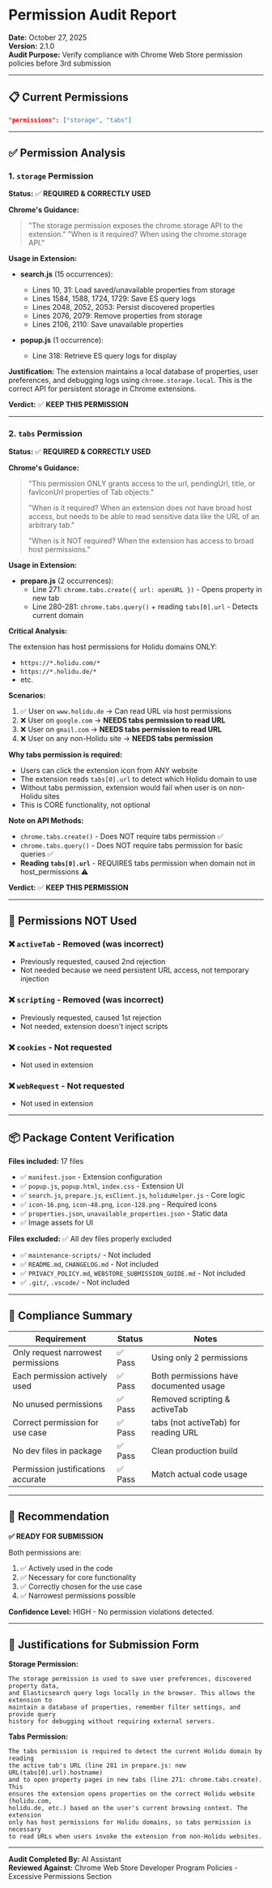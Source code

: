# Permission Audit Report
**Date:** October 27, 2025  
**Version:** 2.1.0  
**Audit Purpose:** Verify compliance with Chrome Web Store permission policies before 3rd submission

---

## 📋 Current Permissions

```json
"permissions": ["storage", "tabs"]
```

---

## ✅ Permission Analysis

### 1. `storage` Permission

**Status:** ✅ **REQUIRED & CORRECTLY USED**

**Chrome's Guidance:**
> "The storage permission exposes the chrome.storage API to the extension."
> "When is it required? When using the chrome.storage API."

**Usage in Extension:**
- **search.js** (15 occurrences):
  - Lines 10, 31: Load saved/unavailable properties from storage
  - Lines 1584, 1588, 1724, 1729: Save ES query logs
  - Lines 2048, 2052, 2053: Persist discovered properties
  - Lines 2076, 2079: Remove properties from storage
  - Lines 2106, 2110: Save unavailable properties

- **popup.js** (1 occurrence):
  - Line 318: Retrieve ES query logs for display

**Justification:**
The extension maintains a local database of properties, user preferences, and debugging logs using `chrome.storage.local`. This is the correct API for persistent storage in Chrome extensions.

**Verdict:** ✅ **KEEP THIS PERMISSION**

---

### 2. `tabs` Permission

**Status:** ✅ **REQUIRED & CORRECTLY USED**

**Chrome's Guidance:**
> "This permission ONLY grants access to the url, pendingUrl, title, or favIconUrl properties of Tab objects."
> 
> "When is it required? When an extension does not have broad host access, but needs to be able to read sensitive data like the URL of an arbitrary tab."
> 
> "When is it NOT required? When the extension has access to broad host permissions."

**Usage in Extension:**
- **prepare.js** (2 occurrences):
  - Line 271: `chrome.tabs.create({ url: openURL })` - Opens property in new tab
  - Line 280-281: `chrome.tabs.query()` + reading `tabs[0].url` - Detects current domain

**Critical Analysis:**

The extension has host permissions for Holidu domains ONLY:
- `https://*.holidu.com/*`
- `https://*.holidu.de/*`
- etc.

**Scenarios:**
1. ✅ User on `www.holidu.de` → Can read URL via host permissions
2. ❌ User on `google.com` → **NEEDS tabs permission to read URL**
3. ❌ User on `gmail.com` → **NEEDS tabs permission to read URL**
4. ❌ User on any non-Holidu site → **NEEDS tabs permission**

**Why tabs permission is required:**
- Users can click the extension icon from ANY website
- The extension reads `tabs[0].url` to detect which Holidu domain to use
- Without tabs permission, extension would fail when user is on non-Holidu sites
- This is CORE functionality, not optional

**Note on API Methods:**
- `chrome.tabs.create()` - Does NOT require tabs permission ✅
- `chrome.tabs.query()` - Does NOT require tabs permission for basic queries ✅
- **Reading `tabs[0].url`** - REQUIRES tabs permission when domain not in host_permissions ⚠️

**Verdict:** ✅ **KEEP THIS PERMISSION**

---

## 🚫 Permissions NOT Used

### ❌ `activeTab` - Removed (was incorrect)
- Previously requested, caused 2nd rejection
- Not needed because we need persistent URL access, not temporary injection

### ❌ `scripting` - Removed (was incorrect)
- Previously requested, caused 1st rejection
- Not needed, extension doesn't inject scripts

### ❌ `cookies` - Not requested
- Not used in extension

### ❌ `webRequest` - Not requested
- Not used in extension

---

## 📦 Package Content Verification

**Files included:** 17 files
- ✅ `manifest.json` - Extension configuration
- ✅ `popup.js`, `popup.html`, `index.css` - Extension UI
- ✅ `search.js`, `prepare.js`, `esClient.js`, `holiduHelper.js` - Core logic
- ✅ `icon-16.png`, `icon-48.png`, `icon-128.png` - Required icons
- ✅ `properties.json`, `unavailable_properties.json` - Static data
- ✅ Image assets for UI

**Files excluded:** ✅ All dev files properly excluded
- ✅ `maintenance-scripts/` - Not included
- ✅ `README.md`, `CHANGELOG.md` - Not included
- ✅ `PRIVACY_POLICY.md`, `WEBSTORE_SUBMISSION_GUIDE.md` - Not included
- ✅ `.git/`, `.vscode/` - Not included

---

## 🎯 Compliance Summary

| Requirement | Status | Notes |
|-------------|--------|-------|
| Only request narrowest permissions | ✅ Pass | Using only 2 permissions |
| Each permission actively used | ✅ Pass | Both permissions have documented usage |
| No unused permissions | ✅ Pass | Removed scripting & activeTab |
| Correct permission for use case | ✅ Pass | tabs (not activeTab) for reading URL |
| No dev files in package | ✅ Pass | Clean production build |
| Permission justifications accurate | ✅ Pass | Match actual code usage |

---

## 🚀 Recommendation

**✅ READY FOR SUBMISSION**

Both permissions are:
1. ✅ Actively used in the code
2. ✅ Necessary for core functionality
3. ✅ Correctly chosen for the use case
4. ✅ Narrowest permissions possible

**Confidence Level:** HIGH - No permission violations detected.

---

## 📝 Justifications for Submission Form

**Storage Permission:**
```
The storage permission is used to save user preferences, discovered property data, 
and Elasticsearch query logs locally in the browser. This allows the extension to 
maintain a database of properties, remember filter settings, and provide query 
history for debugging without requiring external servers.
```

**Tabs Permission:**
```
The tabs permission is required to detect the current Holidu domain by reading 
the active tab's URL (line 281 in prepare.js: new URL(tabs[0].url).hostname) 
and to open property pages in new tabs (line 271: chrome.tabs.create). This 
ensures the extension opens properties on the correct Holidu website (holidu.com, 
holidu.de, etc.) based on the user's current browsing context. The extension 
only has host permissions for Holidu domains, so tabs permission is necessary 
to read URLs when users invoke the extension from non-Holidu websites.
```

---

**Audit Completed By:** AI Assistant  
**Reviewed Against:** Chrome Web Store Developer Program Policies - Excessive Permissions Section

